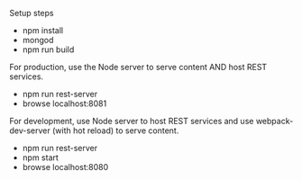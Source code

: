 Setup steps
* npm install
* mongod
* npm run build

For production,
use the Node server to serve content AND host REST services.
* npm run rest-server
* browse localhost:8081

For development,
use Node server to host REST services and
use webpack-dev-server (with hot reload) to serve content.
* npm run rest-server
* npm start
* browse localhost:8080

